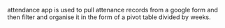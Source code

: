 attendance app is used to pull attenance records from a google form and then filter and organise it in the form of a pivot table divided by weeks.